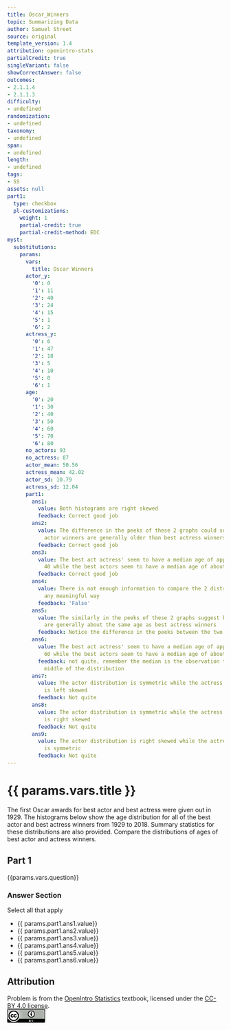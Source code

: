 ```yaml
---
title: Oscar_Winners
topic: Summarizing Data
author: Samuel Street
source: original
template_version: 1.4
attribution: openintro-stats
partialCredit: true
singleVariant: false
showCorrectAnswer: false
outcomes:
- 2.1.1.4
- 2.1.1.3
difficulty:
- undefined
randomization:
- undefined
taxonomy:
- undefined
span:
- undefined
length:
- undefined
tags:
- SS
assets: null
part1:
  type: checkbox
  pl-customizations:
    weight: 1
    partial-credit: true
    partial-credit-method: EDC
myst:
  substitutions:
    params:
      vars:
        title: Oscar Winners
      actor_y:
        '0': 0
        '1': 11
        '2': 40
        '3': 24
        '4': 15
        '5': 1
        '6': 2
      actress_y:
        '0': 6
        '1': 47
        '2': 18
        '3': 5
        '4': 10
        '5': 0
        '6': 1
      age:
        '0': 20
        '1': 30
        '2': 40
        '3': 50
        '4': 60
        '5': 70
        '6': 80
      no_actors: 93
      no_actress: 87
      actor_mean: 50.56
      actress_mean: 42.02
      actor_sd: 10.79
      actress_sd: 12.04
      part1:
        ans1:
          value: Both histograms are right skewed
          feedback: Correct good job
        ans2:
          value: The difference in the peeks of these 2 graphs could suggest best
            actor winners are generally older than best actress winners
          feedback: Correct good job
        ans3:
          value: The best act actress' seem to have a median age of approximately
            40 while the best actors seem to have a median age of about 50
          feedback: Correct good job
        ans4:
          value: There is not enough information to compare the 2 distributions in
            any meaningful way
          feedback: 'False'
        ans5:
          value: The similarly in the peeks of these 2 graphs suggest best actor winners
            are generally about the same age as best actress winners
          feedback: Notice the difference in the peeks between the two distributions
        ans6:
          value: The best act actress' seem to have a median age of approximately
            60 while the best actors seem to have a median age of about 30
          feedback: not quite, remember the median is the observation that is in the
            middle of the distribution
        ans7:
          value: The actor distribution is symmetric while the actress distribution
            is left skewed
          feedback: Not quite
        ans8:
          value: The actor distribution is symmetric while the actress distribution
            is right skewed
          feedback: Not quite
        ans9:
          value: The actor distribution is right skewed while the actress distribution
            is symmetric
          feedback: Not quite
---
```

# {{ params.vars.title }}
The first Oscar awards for best actor and best actress were given out in 1929. The histograms below show the age distribution for all of the best actor and best actress winners from 1929 to 2018. Summary statistics for these distributions are also provided. Compare the distributions of ages of best actor and actress winners.

<pl-figure file-name="figure 1.png" type="dynamic" width="500px"></pl-figure>

## Part 1

{{params.vars.question}}

### Answer Section

Select all that apply

- {{ params.part1.ans1.value}}
- {{ params.part1.ans2.value}}
- {{ params.part1.ans3.value}}
- {{ params.part1.ans4.value}}
- {{ params.part1.ans5.value}}
- {{ params.part1.ans6.value}}

## Attribution

Problem is from the [OpenIntro Statistics](https://openintro.org/book/os/) textbook, licensed under the [CC-BY 4.0 license](https://creativecommons.org/licenses/by/4.0/).<br>![Image representing the Creative Commons 4.0 BY license.](https://raw.githubusercontent.com/firasm/bits/master/by.png)